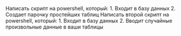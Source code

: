 Написать скрипт на powershell, который:
	1. Входит в базу данных
	2. Создает парочку простейших таблиц 
Написать второй скрипт на powershell, который:
	1. Входит в базу данныx 
	2. Вводит случайные произвольные данные в ваши таблицы
